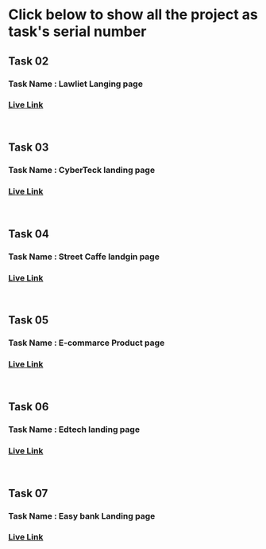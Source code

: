 # Click below to show all the project as task's serial number

## Task 02 
### Task Name : Lawliet Langing page
### [Live Link](https://verdant-mandazi-23bb73.netlify.app/)
<br />

## Task 03
### Task Name : CyberTeck landing page
### [Live Link](https://delightful-donut-b4267d.netlify.app/)
<br />

## Task 04 
### Task Name : Street Caffe landgin page
### [Live Link](https://jade-blini-f516cb.netlify.app/)
<br />

## Task 05 
### Task Name : E-commarce Product page
### [Live Link](https://thunderous-kelpie-0208ff.netlify.app/)
<br />

## Task 06 
### Task Name : Edtech landing page
### [Live Link](https://strong-puppy-0d28fe.netlify.app/)
<br />

## Task 07 
### Task Name : Easy bank Landing page
### [Live Link](https://exquisite-raindrop-93854e.netlify.app/)
<br />
